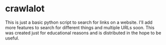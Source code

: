 # crawlalot
This is just a basic python script to search for links on a website. I'll add more features to search for different things and multiple URLs soon. This was created just for educational reasons and is distributed in the hope to be useful.
